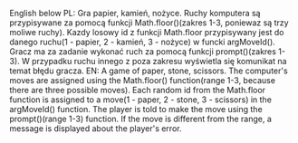English below
PL:
Gra papier, kamień, nożyce. 
Ruchy komputera są przypisywane za pomocą funkcji Math.floor()(zakres 1-3, poniewaz są trzy moliwe ruchy).
Kazdy losowy id z funkcji Math.floor przypisywany jest do danego ruchu(1 - papier, 2 - kamień, 3 - nożyce) w funcki argMoveId().
Gracz ma za zadanie wykonać ruch za pomocą funkcji prompt()(zakres 1-3).
W przypadku ruchu innego z poza zakresu wyświetla się komunikat na temat błędu gracza.
EN:
A game of paper, stone, scissors. 
The computer's moves are assigned using the Math.floor() function(range 1-3, because there are three possible moves).
Each random id from the Math.floor function is assigned to a move(1 - paper, 2 - stone, 3 - scissors) in the argMoveId() function.
The player is told to make the move using the prompt()(range 1-3) function.
If the move is different from the range, a message is displayed about the player's error.
